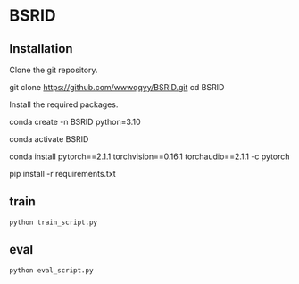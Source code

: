 # BSRID

## Installation
Clone the git repository.

git clone https://github.com/wwwqqyy/BSRID.git
cd BSRID

Install the required packages.

conda create -n BSRID python=3.10

conda activate BSRID

conda install pytorch==2.1.1 torchvision==0.16.1 torchaudio==2.1.1 -c pytorch

pip install -r requirements.txt

## train
```python train_script.py```

## eval
```python eval_script.py```
